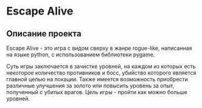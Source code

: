 # Escape Alive
## Описание проекта
Escape Alive - это игра с видом сверху в жанре rogue-like, написанная на языке python, с использованием библиотеки pygame.

Суть игры заключается в зачистке уровней, на каждом из которых есть некоторое количество противников и босс, убийство которого является главной целью на локации. Также имеется возможность приобрести различные улучшения за золото или повысить уровень за опыт, полученный с убитых врагов. Цель игры - пройти как можно больше уровней.
